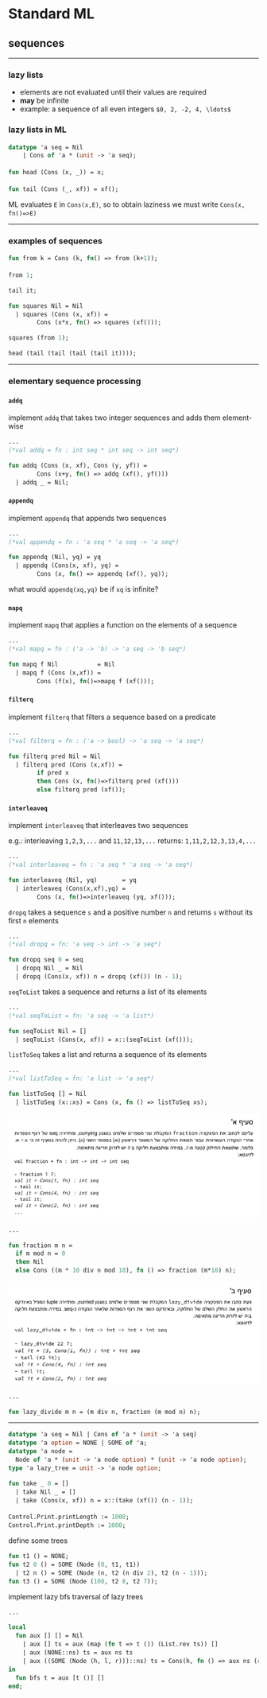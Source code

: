 # Standard ML

## sequences

---

### lazy lists

* elements are not evaluated until their values are required
* **may** be infinite
* example: a sequence of all even integers `$0, 2, -2, 4, \ldots$`

<!--vert-->

### lazy lists in ML

```sml
datatype 'a seq = Nil
    | Cons of 'a * (unit -> 'a seq);

fun head (Cons (x, _)) = x;

fun tail (Cons (_, xf)) = xf();
```
<!-- .element: data-thebe-executable-sml data-language="text/x-ocaml" -->

ML evaluates `E` in `Cons(x,E)`, so to obtain laziness we must write `Cons(x, fn()=>E)`

---

### examples of sequences

```sml
fun from k = Cons (k, fn() => from (k+1));

from 1;
```
<!-- .element: data-thebe-executable-sml data-language="text/x-ocaml" -->

```sml
tail it;
```
<!-- .element: data-thebe-executable-sml data-language="text/x-ocaml" -->

<!--vert-->

```sml
fun squares Nil = Nil
  | squares (Cons (x, xf)) =
        Cons (x*x, fn() => squares (xf()));
```
<!-- .element: data-thebe-executable-sml data-language="text/x-ocaml" -->

```sml
squares (from 1);
```
<!-- .element: data-thebe-executable-sml data-language="text/x-ocaml" -->

```sml
head (tail (tail (tail (tail it))));
```
<!-- .element: data-thebe-executable-sml data-language="text/x-ocaml" -->

---

### elementary sequence processing

<!--vert-->

#### `addq`

implement `addq` that takes two integer sequences and adds them element-wise

```sml
...
(*val addq = fn : int seq * int seq -> int seq*)
```
<!-- .element: data-thebe-executable-sml data-language="text/x-ocaml" -->

<!--vert-->

```sml
fun addq (Cons (x, xf), Cons (y, yf)) =
        Cons (x+y, fn() => addq (xf(), yf()))
  | addq _ = Nil;
```
<!-- .element: data-thebe-executable-sml data-language="text/x-ocaml" -->

<!--vert-->

#### `appendq`

implement `appendq` that appends two sequences

```sml
...
(*val appendq = fn : 'a seq * 'a seq -> 'a seq*)
```
<!-- .element: data-thebe-executable-sml data-language="text/x-ocaml" -->

<!--vert-->

```sml
fun appendq (Nil, yq) = yq
  | appendq (Cons(x, xf), yq) =
        Cons (x, fn() => appendq (xf(), yq));
```
<!-- .element: data-thebe-executable-sml data-language="text/x-ocaml" -->

what would `appendq(xq,yq)` be if `xq` is infinite?

<!--vert-->

#### `mapq`

implement `mapq` that applies a function on the elements of a sequence

```sml
...
(*val mapq = fn : ('a -> 'b) -> 'a seq -> 'b seq*)
```
<!-- .element: data-thebe-executable-sml data-language="text/x-ocaml" -->

<!--vert-->

```sml
fun mapq f Nil           = Nil
  | mapq f (Cons (x,xf)) =
        Cons (f(x), fn()=>mapq f (xf()));
```
<!-- .element: data-thebe-executable-sml data-language="text/x-ocaml" -->

<!--vert-->

#### `filterq`

implement `filterq` that filters a sequence based on a predicate

```sml
...
(*val filterq = fn : ('a -> bool) -> 'a seq -> 'a seq*)
```
<!-- .element: data-thebe-executable-sml data-language="text/x-ocaml" -->

<!--vert-->

```sml
fun filterq pred Nil = Nil
  | filterq pred (Cons (x,xf)) =
        if pred x
        then Cons (x, fn()=>filterq pred (xf()))
        else filterq pred (xf());
```
<!-- .element: data-thebe-executable-sml data-language="text/x-ocaml" -->

<!--vert-->

#### `interleaveq`

implement `interleaveq` that interleaves two sequences

e.g.: interleaving `1,2,3,...` and `11,12,13,...` returns: `1,11,2,12,3,13,4,...`

```sml
...
(*val interleaveq = fn : 'a seq * 'a seq -> 'a seq*)
```
<!-- .element: data-thebe-executable-sml data-language="text/x-ocaml" -->

<!--vert-->

```sml
fun interleaveq (Nil, yq)       = yq
  | interleaveq (Cons(x,xf),yq) =
        Cons (x, fn()=>interleaveq (yq, xf()));
```
<!-- .element: data-thebe-executable-sml data-language="text/x-ocaml" -->

<!--vert-->

`dropq` takes a sequence `s` and a positive number `n` and returns `s` without its first `n` elements

```sml
...
(*val dropq = fn: 'a seq -> int -> 'a seq*)
```
<!-- .element: data-thebe-executable-sml data-language="text/x-ocaml" -->

<!--vert-->

```sml
fun dropq seq 0 = seq
  | dropq Nil _ = Nil
  | dropq (Cons(x, xf)) n = dropq (xf()) (n - 1);
```
<!-- .element: data-thebe-executable-sml data-language="text/x-ocaml" -->

<!--vert-->

`seqToList` takes a sequence and returns a list of its elements

```sml
...
(*val seqToList = fn: 'a seq -> 'a list*)
```
<!-- .element: data-thebe-executable-sml data-language="text/x-ocaml" -->

<!--vert-->

```sml
fun seqToList Nil = []
  | seqToList (Cons(x, xf)) = x::(seqToList (xf()));
```
<!-- .element: data-thebe-executable-sml data-language="text/x-ocaml" -->

<!--vert-->

`listToSeq` takes a list and returns a sequence of its elements

```sml
...
(*val listToSeq = fn: 'a list -> 'a seq*)
```
<!-- .element: data-thebe-executable-sml data-language="text/x-ocaml" -->

<!--vert-->

```sml
fun listToSeq [] = Nil
  | listToSeq (x::xs) = Cons (x, fn () => listToSeq xs);
```
<!-- .element: data-thebe-executable-sml data-language="text/x-ocaml" -->

<!--vert-->

![q1](../imgs/q1.png)

<!--vert-->

```sml
...
```
<!-- .element: data-thebe-executable-sml data-language="text/x-ocaml" -->

<!--vert-->

```sml
fun fraction m n =
  if m mod n = 0
  then Nil
  else Cons ((m * 10 div n mod 10), fn () => fraction (m*10) n);
```
<!-- .element: data-thebe-executable-sml data-language="text/x-ocaml" -->

<!--vert-->

![q2](../imgs/q2.png)

<!--vert-->

```sml
...
```
<!-- .element: data-thebe-executable-sml data-language="text/x-ocaml" -->

<!--vert-->

```sml
fun lazy_divide m n = (m div n, fraction (m mod n) n);
```
<!-- .element: data-thebe-executable-sml data-language="text/x-ocaml" -->

---

```sml
datatype 'a seq = Nil | Cons of 'a * (unit -> 'a seq)
datatype 'a option = NONE | SOME of 'a;
datatype 'a node =
  Node of 'a * (unit -> 'a node option) * (unit -> 'a node option);
type 'a lazy_tree = unit -> 'a node option;
```
<!-- .element: data-thebe-executable-sml data-language="text/x-ocaml" -->

<!--vert-->

```sml
fun take _ 0 = []
  | take Nil _ = []
  | take (Cons(x, xf)) n = x::(take (xf()) (n - 1));

Control.Print.printLength := 1000;
Control.Print.printDepth := 1000;
```
<!-- .element: data-thebe-executable-sml data-language="text/x-ocaml" -->

<!--vert-->

define some trees

```sml
fun t1 () = NONE;
fun t2 0 () = SOME (Node (0, t1, t1))
  | t2 n () = SOME (Node (n, t2 (n div 2), t2 (n - 1)));
fun t3 () = SOME (Node (100, t2 8, t2 7));
```
<!-- .element: data-thebe-executable-sml data-language="text/x-ocaml" -->

<!--vert-->

implement lazy bfs traversal of lazy trees

```sml
...
```
<!-- .element: data-thebe-executable-sml data-language="text/x-ocaml" -->

<!--vert-->

```sml
local
  fun aux [] [] = Nil
    | aux [] ts = aux (map (fn t => t ()) (List.rev ts)) []
    | aux (NONE::ns) ts = aux ns ts
    | aux ((SOME (Node (h, l, r)))::ns) ts = Cons(h, fn () => aux ns (r::l::ts))
in
  fun bfs t = aux [t ()] []
end;
```
<!-- .element: data-thebe-executable-sml data-language="text/x-ocaml" -->
